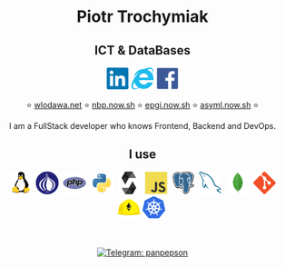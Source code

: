 <h1 align="center">Piotr Trochymiak </h1>
<h2 align="center">ICT & DataBases</h2>
<p align="center">
<a href="https://www.linkedin.com/in/piotr-trochymiak">
<img src="https://github.com/devicons/devicon/blob/master/icons/linkedin/linkedin-original.svg" title="Linkedin" alt="Linkedin" width="40" height="40"/></a>
<a href="https://trochymiak.net/">
<img src="https://github.com/devicons/devicon/blob/master/icons/ie10/ie10-original.svg" title="WWW" alt="WWW" width="40" height="40"/></a>  
<a href="https://www.facebook.com/PanPiotrTrochymiak">
<img src="https://github.com/devicons/devicon/blob/master/icons/facebook/facebook-original.svg" title="Facebook" alt="Facebook" width="40" height="40"/></a>
</p>

<span align="center">

:star: [wlodawa.net](https://wlodawa.net) :star: [nbp.now.sh](https://nbp.now.sh/) :star: [epgi.now.sh](https://epgi.now.sh/) :star: [asyml.now.sh](https://asyml.now.sh/) :star: 

I am a FullStack developer who knows Frontend, Backend and DevOps. 

## I use 

<div>
  <img src="https://github.com/devicons/devicon/blob/master/icons/linux/linux-original.svg" title="Linux" alt="Linux" width="40" height="40"/>&nbsp;
  <img src="https://github.com/devicons/devicon/blob/master/icons/perl/perl-original.svg" title="Perl" alt="Perl" width="40" height="40"/>&nbsp;
  <img src="https://github.com/devicons/devicon/blob/master/icons/php/php-original.svg" title="php" alt="php" width="40" height="40"/>&nbsp;
  <img src="https://github.com/devicons/devicon/blob/master/icons/python/python-original.svg" title="Python" alt="Vim" width="40" height="40"/>&nbsp;
  <img src="https://github.com/devicons/devicon/blob/master/icons/solidity/solidity-original.svg" title="Solidity" alt="Solidity" width="40" height="40"/>&nbsp;
  <img src="https://github.com/devicons/devicon/blob/master/icons/javascript/javascript-original.svg" title="JavaScript" alt="JavaScript" width="40" height="40"/>&nbsp;
  <img src="https://github.com/devicons/devicon/blob/master/icons/postgresql/postgresql-original.svg" title="postgresql"  alt="postgresql" width="40" height="40"/>&nbsp;
  <img src="https://github.com/devicons/devicon/blob/master/icons/mysql/mysql-original.svg" title="MySQL"  alt="MySQL" width="40" height="40"/>&nbsp;
  <img src="https://github.com/devicons/devicon/blob/master/icons/mongodb/mongodb-original.svg" title="Mongodb" alt="Mongodb" width="40" height="40"/>&nbsp;
  <img src="https://github.com/devicons/devicon/blob/master/icons/git/git-original.svg" title="Git" alt="Git" width="40" height="40"/>
  <img src="https://github.com/devicons/devicon/blob/master/icons/hardhat/hardhat-original.svg" title="hardhat" alt="hardhat" width="40" height="40"/>
  <img src="https://github.com/devicons/devicon/blob/master/icons/kubernetes/kubernetes-original.svg" title="kubernetes"  alt="kubernetes" width="40" height="40"/>&nbsp;
</div>
</span>
<br />
<div align="center">
<img src="https://komarev.com/ghpvc/?username=panpepson&style=flat-square&color=blue" alt=""/>
<div>

  
[![Telegram: panpepson](https://img.shields.io/badge/Telegram-seero-blueviolet)](https://t.me/panpepson)

